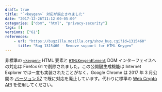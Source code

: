 ```yaml
---
draft: true
title: "`<keygen>` 対応が廃止されました"
date: "2017-12-26T11:12:00-05:00"
categories: ["dom", "html", "privacy-security"]
tags: []
versions: ["61"]
references:
    - url: "https://bugzilla.mozilla.org/show_bug.cgi?id=1315460"
      title: "Bug 1315460 - Remove support for HTML Keygen"
---
```

非標準の [`<keygen>`](https://developer.mozilla.org/ja/docs/Web/HTML/Element/keygen) HTML 要素と [`HTMLKeygenElement`](https://developer.mozilla.org/ja/docs/Web/API/HTMLKeygenElement) DOM インターフェイスへの対応は Firefox 61 で削除されました。この公開鍵生成機能は Internet Explorer では一度も実装されたことがなく、Google Chrome は 2017 年 3 月公開の [バージョン 57](https://www.chromestatus.com/feature/5716060992962560) で既に対応を廃止しています。代わりに標準の [Web Crypto API](https://developer.mozilla.org/ja/docs/Web/API/Web_Crypto_API) を使用してください。
